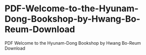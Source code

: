 # PDF-Welcome-to-the-Hyunam-Dong-Bookshop-by-Hwang-Bo-Reum-Download
PDF Welcome to the Hyunam-Dong Bookshop by Hwang Bo-Reum Download

